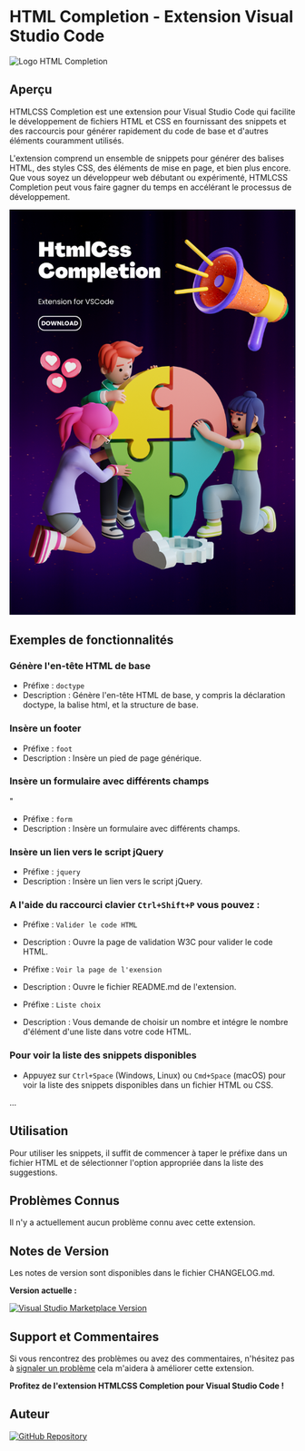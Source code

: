 # HTML Completion - Extension Visual Studio Code

![Logo HTML Completion](https://code.visualstudio.com/assets/docs/editor/intellisense/intellisense_packagejson.gif)

## Aperçu

HTMLCSS Completion est une extension pour Visual Studio Code qui facilite le développement de fichiers HTML et CSS en fournissant des snippets et des raccourcis pour générer rapidement du code de base et d'autres éléments couramment utilisés.

L'extension comprend un ensemble de snippets pour générer des balises HTML, des styles CSS, des éléments de mise en page, et bien plus encore. Que vous soyez un développeur web débutant ou expérimenté, HTMLCSS Completion peut vous faire gagner du temps en accélérant le processus de développement.

<a href="https://marketplace.visualstudio.com/items?itemName=0KLS0.htmlcss-completion" target="_blank"><img src="./src/assets/Apercu.png"></a>

## Exemples de fonctionnalités

### Génère l'en-tête HTML de base

- Préfixe : `doctype`
- Description : Génère l'en-tête HTML de base, y compris la déclaration doctype, la balise html, et la structure de base.

### Insère un footer

- Préfixe : `foot`
- Description : Insère un pied de page générique.

### Insère un formulaire avec différents champs
"
- Préfixe : `form`
- Description : Insère un formulaire avec différents champs.

### Insère un lien vers le script jQuery

- Préfixe : `jquery`
- Description : Insère un lien vers le script jQuery.

### A l'aide du raccourci clavier `Ctrl+Shift+P` vous pouvez :

- Préfixe : `Valider le code HTML`
- Description : Ouvre la page de validation W3C pour valider le code HTML.

- Préfixe : `Voir la page de l'exension`
- Description : Ouvre le fichier README.md de l'extension.

- Préfixe : `Liste choix`
- Description : Vous demande de choisir un nombre et intégre le nombre d'élément d'une liste dans votre code HTML.

### Pour voir la liste des snippets disponibles

- Appuyez sur `Ctrl+Space` (Windows, Linux) ou `Cmd+Space` (macOS) pour voir la liste des snippets disponibles dans un fichier
HTML ou CSS.

...

## Utilisation

Pour utiliser les snippets, il suffit de commencer à taper le préfixe dans un fichier HTML et de sélectionner l'option appropriée dans la liste des suggestions.

## Problèmes Connus

Il n'y a actuellement aucun problème connu avec cette extension.

## Notes de Version

Les notes de version sont disponibles dans le fichier CHANGELOG.md.

<b>Version actuelle :</b>

<a href="https://marketplace.visualstudio.com/items?itemName=0KLS0.html-completion" target="_blank"><img src="https://img.shields.io/badge/Visual%20Studio%20Marketplace-v1.0.4-blue?style=for-the-badge&logo=visual-studio-code" alt="Visual Studio Marketplace Version"></a>

## Support et Commentaires

Si vous rencontrez des problèmes ou avez des commentaires, n'hésitez pas à [signaler un problème](https://github.com/IKLSI/HtmlCSS-Completion/issues) cela m'aidera à améliorer cette extension.

**Profitez de l'extension HTMLCSS Completion pour Visual Studio Code !**

## Auteur

<a href="https://github.com/IKLSI/HtmlCSS-Completion" target="_blank"><img src="https://img.shields.io/badge/GitHub-0KLS0%2FHtmlCSS--Completion-blue?style=for-the-badge&logo=github" alt="GitHub Repository"></a>
